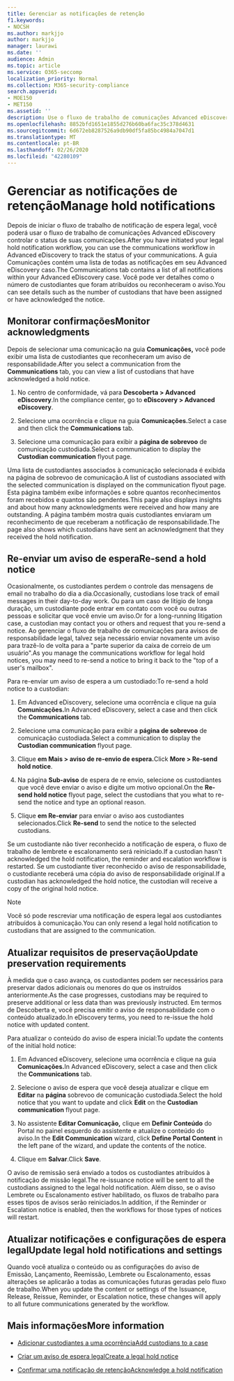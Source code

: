 ```yaml
---
title: Gerenciar as notificações de retenção
f1.keywords:
- NOCSH
ms.author: markjjo
author: markjjo
manager: laurawi
ms.date: ''
audience: Admin
ms.topic: article
ms.service: O365-seccomp
localization_priority: Normal
ms.collection: M365-security-compliance
search.appverid:
- MOE150
- MET150
ms.assetid: ''
description: Use o fluxo de trabalho de comunicações Advanced eDiscovery para rastrear o status de suas notificações de espera legal e, se necessário, atualizá-las e reendá-las.
ms.openlocfilehash: 8852bfd1651e1855d276b60ba6fac35c378d4631
ms.sourcegitcommit: 6d672eb8287526a9db90df5fa85bc4984a7047d1
ms.translationtype: MT
ms.contentlocale: pt-BR
ms.lasthandoff: 02/26/2020
ms.locfileid: "42280109"
---
```

# <a name="manage-hold-notifications"></a><span data-ttu-id="f93a9-103">Gerenciar as notificações de retenção</span><span class="sxs-lookup"><span data-stu-id="f93a9-103">Manage hold notifications</span></span>

<span data-ttu-id="f93a9-104">Depois de iniciar o fluxo de trabalho de notificação de espera legal, você poderá usar o fluxo de trabalho de comunicações Advanced eDiscovery controlar o status de suas comunicações.</span><span class="sxs-lookup"><span data-stu-id="f93a9-104">After you have initiated your legal hold notification workflow, you can use the communications workflow in Advanced eDiscovery to track the status of your communications.</span></span> <span data-ttu-id="f93a9-105">A guia Comunicações contém uma lista de todas as notificações em seu Advanced eDiscovery caso.</span><span class="sxs-lookup"><span data-stu-id="f93a9-105">The Communications tab contains a list of all notifications within your Advanced eDiscovery case.</span></span> <span data-ttu-id="f93a9-106">Você pode ver detalhes como o número de custodiantes que foram atribuídos ou reconheceram o aviso.</span><span class="sxs-lookup"><span data-stu-id="f93a9-106">You can see details such as the number of custodians that have been assigned or have acknowledged the notice.</span></span>

## <a name="monitor-acknowledgments"></a><span data-ttu-id="f93a9-107">Monitorar confirmações</span><span class="sxs-lookup"><span data-stu-id="f93a9-107">Monitor acknowledgments</span></span>

<span data-ttu-id="f93a9-108">Depois de selecionar uma comunicação na guia **Comunicações,** você pode exibir uma lista de custodiantes que reconheceram um aviso de responsabilidade.</span><span class="sxs-lookup"><span data-stu-id="f93a9-108">After you select a communication from the **Communications** tab, you can view a list of custodians that have acknowledged a hold notice.</span></span> 

1. <span data-ttu-id="f93a9-109">No centro de conformidade, vá para **Descoberta > Advanced eDiscovery**.</span><span class="sxs-lookup"><span data-stu-id="f93a9-109">In the compliance center, go to **eDiscovery > Advanced eDiscovery**.</span></span>

2. <span data-ttu-id="f93a9-110">Selecione uma ocorrência e clique na guia **Comunicações.**</span><span class="sxs-lookup"><span data-stu-id="f93a9-110">Select a case and then click the **Communications** tab.</span></span>

3. <span data-ttu-id="f93a9-111">Selecione uma comunicação para exibir a **página de sobrevoo** de comunicação custodiada.</span><span class="sxs-lookup"><span data-stu-id="f93a9-111">Select a communication to display the **Custodian communication** flyout page.</span></span>

<span data-ttu-id="f93a9-112">Uma lista de custodiantes associados à comunicação selecionada é exibida na página de sobrevoo de comunicação.</span><span class="sxs-lookup"><span data-stu-id="f93a9-112">A list of custodians associated with the selected communication is displayed on the communication flyout page.</span></span> <span data-ttu-id="f93a9-113">Esta página também exibe informações e sobre quantos reconhecimentos foram recebidos e quantos são pendentes.</span><span class="sxs-lookup"><span data-stu-id="f93a9-113">This page also displays insights and about how many acknowledgments were received and how many are outstanding.</span></span> <span data-ttu-id="f93a9-114">A página também mostra quais custodiantes enviaram um reconhecimento de que receberam a notificação de responsabilidade.</span><span class="sxs-lookup"><span data-stu-id="f93a9-114">The page also shows which custodians have sent an acknowledgment that they received the hold notification.</span></span>

## <a name="re-send-a-hold-notice"></a><span data-ttu-id="f93a9-115">Re-enviar um aviso de espera</span><span class="sxs-lookup"><span data-stu-id="f93a9-115">Re-send a hold notice</span></span>

<span data-ttu-id="f93a9-116">Ocasionalmente, os custodiantes perdem o controle das mensagens de email no trabalho do dia a dia.</span><span class="sxs-lookup"><span data-stu-id="f93a9-116">Occasionally, custodians lose track of email messages in their day-to-day work.</span></span> <span data-ttu-id="f93a9-117">Ou para um caso de litígio de longa duração, um custodiante pode entrar em contato com você ou outras pessoas e solicitar que você envie um aviso.</span><span class="sxs-lookup"><span data-stu-id="f93a9-117">Or for a long-running litigation case, a custodian may contact you or others and request that you re-send a notice.</span></span> <span data-ttu-id="f93a9-118">Ao gerenciar o fluxo de trabalho de comunicações para avisos de responsabilidade legal, talvez seja necessário enviar novamente um aviso para trazê-lo de volta para a "parte superior da caixa de correio de um usuário".</span><span class="sxs-lookup"><span data-stu-id="f93a9-118">As you manage the communications workflow for legal hold notices, you may need to re-send a notice to bring it back to the "top of a user's mailbox".</span></span>

<span data-ttu-id="f93a9-119">Para re-enviar um aviso de espera a um custodiado:</span><span class="sxs-lookup"><span data-stu-id="f93a9-119">To re-send a hold notice to a custodian:</span></span>

1. <span data-ttu-id="f93a9-120">Em Advanced eDiscovery, selecione uma ocorrência e clique na guia **Comunicações.**</span><span class="sxs-lookup"><span data-stu-id="f93a9-120">In Advanced eDiscovery, select a case and then click the **Communications** tab.</span></span>

2. <span data-ttu-id="f93a9-121">Selecione uma comunicação para exibir a **página de sobrevoo** de comunicação custodiada.</span><span class="sxs-lookup"><span data-stu-id="f93a9-121">Select a communication to display the **Custodian communication** flyout page.</span></span>

3. <span data-ttu-id="f93a9-122">Clique **em Mais > aviso de re-envio de espera.**</span><span class="sxs-lookup"><span data-stu-id="f93a9-122">Click **More > Re-send hold notice**.</span></span>

4. <span data-ttu-id="f93a9-123">Na página **Sub-aviso** de espera de re envio, selecione os custodiantes que você deve enviar o aviso e digite um motivo opcional.</span><span class="sxs-lookup"><span data-stu-id="f93a9-123">On the **Re-send hold notice** flyout page, select the custodians that you what to re-send the notice and type an optional reason.</span></span>

5. <span data-ttu-id="f93a9-124">Clique **em Re-enviar** para enviar o aviso aos custodiantes selecionados.</span><span class="sxs-lookup"><span data-stu-id="f93a9-124">Click **Re-send** to send the notice to the selected custodians.</span></span>

<span data-ttu-id="f93a9-125">Se um custodiante não tiver reconhecido a notificação de espera, o fluxo de trabalho de lembrete e escalonamento será reiniciado.</span><span class="sxs-lookup"><span data-stu-id="f93a9-125">If a custodian hasn't acknowledged the hold notification, the reminder and escalation workflow is restarted.</span></span> <span data-ttu-id="f93a9-126">Se um custodiante tiver reconhecido o aviso de responsabilidade, o custodiante receberá uma cópia do aviso de responsabilidade original.</span><span class="sxs-lookup"><span data-stu-id="f93a9-126">If a custodian has acknowledged the hold notice, the custodian will receive a copy of the original hold notice.</span></span>

> [!NOTE]
> <span data-ttu-id="f93a9-127">Você só pode rescreviar uma notificação de espera legal aos custodiantes atribuídos à comunicação.</span><span class="sxs-lookup"><span data-stu-id="f93a9-127">You can only resend a legal hold notification to custodians that are assigned to the communication.</span></span> 

## <a name="update-preservation-requirements"></a><span data-ttu-id="f93a9-128">Atualizar requisitos de preservação</span><span class="sxs-lookup"><span data-stu-id="f93a9-128">Update preservation requirements</span></span>
  
<span data-ttu-id="f93a9-129">À medida que o caso avança, os custodiantes podem ser necessários para preservar dados adicionais ou menores do que os instruídos anteriormente.</span><span class="sxs-lookup"><span data-stu-id="f93a9-129">As the case progresses, custodians may be required to preserve additional or less data than was previously instructed.</span></span> <span data-ttu-id="f93a9-130">Em termos de Descoberta e, você precisa emitir o aviso de responsabilidade com o conteúdo atualizado.</span><span class="sxs-lookup"><span data-stu-id="f93a9-130">In eDiscovery terms, you need to re-issue the hold notice with updated content.</span></span>

<span data-ttu-id="f93a9-131">Para atualizar o conteúdo do aviso de espera inicial:</span><span class="sxs-lookup"><span data-stu-id="f93a9-131">To update the contents of the initial hold notice:</span></span>

1. <span data-ttu-id="f93a9-132">Em Advanced eDiscovery, selecione uma ocorrência e clique na guia **Comunicações.**</span><span class="sxs-lookup"><span data-stu-id="f93a9-132">In Advanced eDiscovery, select a case and then click the **Communications** tab.</span></span>

2. <span data-ttu-id="f93a9-133">Selecione o aviso de espera que você deseja atualizar e clique em **Editar** na **página** sobrevoo de comunicação custodiada.</span><span class="sxs-lookup"><span data-stu-id="f93a9-133">Select the hold notice that you want to update and click **Edit** on the **Custodian communication** flyout page.</span></span>

3. <span data-ttu-id="f93a9-134">No assistente **Editar Comunicação,** clique em **Definir Conteúdo** do Portal no painel esquerdo do assistente e atualize o conteúdo do aviso.</span><span class="sxs-lookup"><span data-stu-id="f93a9-134">In the **Edit Communication** wizard, click **Define Portal Content** in the left pane of the wizard, and update the contents of the notice.</span></span>

4. <span data-ttu-id="f93a9-135">Clique em **Salvar**.</span><span class="sxs-lookup"><span data-stu-id="f93a9-135">Click **Save**.</span></span>

<span data-ttu-id="f93a9-136">O aviso de remissão será enviado a todos os custodiantes atribuídos à notificação de missão legal.</span><span class="sxs-lookup"><span data-stu-id="f93a9-136">The re-issuance notice will be sent to all the custodians assigned to the legal hold notification.</span></span> <span data-ttu-id="f93a9-137">Além disso, se o aviso Lembrete ou Escalonamento estiver habilitado, os fluxos de trabalho para esses tipos de avisos serão reiniciados.</span><span class="sxs-lookup"><span data-stu-id="f93a9-137">In addition, if the Reminder or Escalation notice is enabled, then the workflows for those types of notices will restart.</span></span>

## <a name="update-legal-hold-notifications-and-settings"></a><span data-ttu-id="f93a9-138">Atualizar notificações e configurações de espera legal</span><span class="sxs-lookup"><span data-stu-id="f93a9-138">Update legal hold notifications and settings</span></span>

<span data-ttu-id="f93a9-139">Quando você atualiza o conteúdo ou as configurações do aviso de Emissão, Lançamento, Reemissão, Lembrete ou Escalonamento, essas alterações se aplicarão a todas as comunicações futuras geradas pelo fluxo de trabalho.</span><span class="sxs-lookup"><span data-stu-id="f93a9-139">When you update the content or settings of the Issuance, Release, Reissue, Reminder, or Escalation notice, these changes will apply to all future communications generated by the workflow.</span></span>

## <a name="more-information"></a><span data-ttu-id="f93a9-140">Mais informações</span><span class="sxs-lookup"><span data-stu-id="f93a9-140">More information</span></span>

- [<span data-ttu-id="f93a9-141">Adicionar custodiantes a uma ocorrência</span><span class="sxs-lookup"><span data-stu-id="f93a9-141">Add custodians to a case</span></span>](add-custodians-to-case.md)

- [<span data-ttu-id="f93a9-142">Criar um aviso de espera legal</span><span class="sxs-lookup"><span data-stu-id="f93a9-142">Create a legal hold notice</span></span>](create-hold-notification.md)

- [<span data-ttu-id="f93a9-143">Confirmar uma notificação de retenção</span><span class="sxs-lookup"><span data-stu-id="f93a9-143">Acknowledge a hold notification</span></span>](acknowledge-hold-notification.md)
